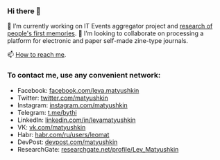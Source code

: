 ### Hi there 👋

🔭 I’m currently working on IT Events aggregator project and [research of people's first memories](https://github.com/matyushkin/reminiscence). 👯 I’m looking to collaborate on processing a platform for electronic and paper self-made zine-type journals.

📫 [How to reach me](https://matyushkin.github.io/links/).

### To contact me, use any convenient network: 
* Facebook: [facebook.com/leva.matyushkin](https://www.facebook.com/leva.matyushkin)
* Twitter: [twitter.com/matyushkin](https://twitter.com/matyushkin)
* Instagram: [instagram.com/matyushkin](https://twitter.com/matyushkin)
* Telegram: [t.me/bythi](https://t.me/bythi)
* LinkedIn: [linkedin.com/in/levamatyushkin](https://www.linkedin.com/in/levamatyushkin/)
* VK: [vk.com/matyushkin](https://vk.com/matyushkin)
* Habr: [habr.com/ru/users/leomat](https://habr.com/ru/users/leomat/)
* DevPost: [devpost.com/matyushkin](https://devpost.com/matyushkin)
* ResearchGate: [researchgate.net/profile/Lev_Matyushkin](https://www.researchgate.net/profile/Lev_Matyushkin)
